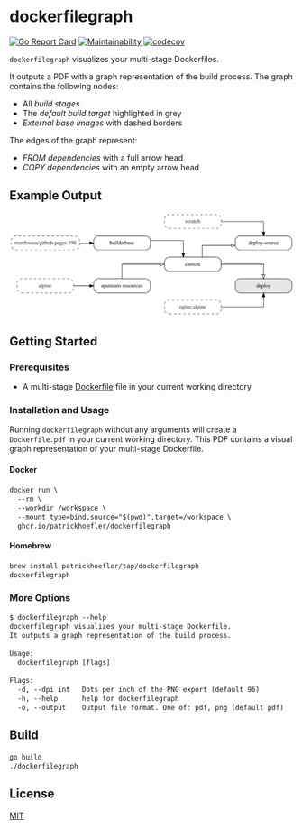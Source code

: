 # dockerfilegraph

[![Go Report Card](https://goreportcard.com/badge/github.com/patrickhoefler/dockerfilegraph)](https://goreportcard.com/report/github.com/patrickhoefler/dockerfilegraph)
[![Maintainability](https://api.codeclimate.com/v1/badges/472d7a3637297d07773d/maintainability)](https://codeclimate.com/github/patrickhoefler/dockerfilegraph/maintainability)
[![codecov](https://codecov.io/gh/patrickhoefler/dockerfilegraph/branch/main/graph/badge.svg?token=LClH2hEmPv)](https://codecov.io/gh/patrickhoefler/dockerfilegraph)

`dockerfilegraph` visualizes your multi-stage Dockerfiles.

It outputs a PDF with a graph representation of the build process. The graph contains the following nodes:

- All _build stages_
- The _default build target_ highlighted in grey
- _External base images_ with dashed borders

The edges of the graph represent:

- _FROM dependencies_ with a full arrow head
- _COPY dependencies_ with an empty arrow head

## Example Output

![Example graph](example/Dockerfile.png)

## Getting Started

### Prerequisites

- A multi-stage [Dockerfile](https://docs.docker.com/engine/reference/builder/) file in your current working directory

### Installation and Usage

Running `dockerfilegraph` without any arguments will create a `Dockerfile.pdf` in your current working directory. This PDF contains a visual graph representation of your multi-stage Dockerfile.

#### Docker

```text
docker run \
  --rm \
  --workdir /workspace \
  --mount type=bind,source="$(pwd)",target=/workspace \
  ghcr.io/patrickhoefler/dockerfilegraph
```

#### Homebrew

```text
brew install patrickhoefler/tap/dockerfilegraph
dockerfilegraph
```

### More Options

```text
$ dockerfilegraph --help
dockerfilegraph visualizes your multi-stage Dockerfile.
It outputs a graph representation of the build process.

Usage:
  dockerfilegraph [flags]

Flags:
  -d, --dpi int   Dots per inch of the PNG export (default 96)
  -h, --help      help for dockerfilegraph
  -o, --output    Output file format. One of: pdf, png (default pdf)
```

## Build

```text
go build
./dockerfilegraph
```

## License

[MIT](https://github.com/patrickhoefler/dockerfilegraph/blob/main/LICENSE)
